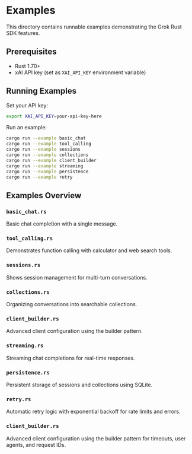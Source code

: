 # Examples

This directory contains runnable examples demonstrating the Grok Rust SDK features.

## Prerequisites

- Rust 1.70+
- xAI API key (set as `XAI_API_KEY` environment variable)

## Running Examples

Set your API key:
```bash
export XAI_API_KEY=your-api-key-here
```

Run an example:
```bash
cargo run --example basic_chat
cargo run --example tool_calling
cargo run --example sessions
cargo run --example collections
cargo run --example client_builder
cargo run --example streaming
cargo run --example persistence
cargo run --example retry
```

## Examples Overview

### `basic_chat.rs`
Basic chat completion with a single message.

### `tool_calling.rs`
Demonstrates function calling with calculator and web search tools.

### `sessions.rs`
Shows session management for multi-turn conversations.

### `collections.rs`
Organizing conversations into searchable collections.

### `client_builder.rs`
Advanced client configuration using the builder pattern.

### `streaming.rs`
Streaming chat completions for real-time responses.

### `persistence.rs`
Persistent storage of sessions and collections using SQLite.

### `retry.rs`
Automatic retry logic with exponential backoff for rate limits and errors.

### `client_builder.rs`
Advanced client configuration using the builder pattern for timeouts, user agents, and request IDs.